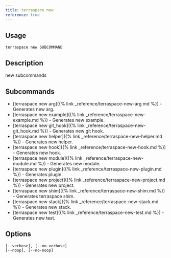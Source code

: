 ```yaml
---
title: terraspace new
reference: true
---
```


## Usage

    terraspace new SUBCOMMAND

## Description

new subcommands

## Subcommands

* [terraspace new arg]({% link _reference/terraspace-new-arg.md %}) - Generates new arg.
* [terraspace new example]({% link _reference/terraspace-new-example.md %}) - Generates new example.
* [terraspace new git_hook]({% link _reference/terraspace-new-git_hook.md %}) - Generates new git hook.
* [terraspace new helper]({% link _reference/terraspace-new-helper.md %}) - Generates new helper.
* [terraspace new hook]({% link _reference/terraspace-new-hook.md %}) - Generates new hook.
* [terraspace new module]({% link _reference/terraspace-new-module.md %}) - Generates new module.
* [terraspace new plugin]({% link _reference/terraspace-new-plugin.md %}) - Generates plugin.
* [terraspace new project]({% link _reference/terraspace-new-project.md %}) - Generates new project.
* [terraspace new shim]({% link _reference/terraspace-new-shim.md %}) - Generates terraspace shim.
* [terraspace new stack]({% link _reference/terraspace-new-stack.md %}) - Generates new stack.
* [terraspace new test]({% link _reference/terraspace-new-test.md %}) - Generates new test.

## Options

```
[--verbose], [--no-verbose]  
[--noop], [--no-noop]        
```

